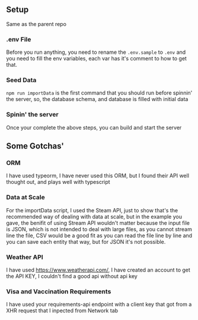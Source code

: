 ## Setup

Same as the parent repo

### .env File

Before you run anything, you need to rename the `.env.sample` to `.env` and you need to fill the env variables, each var has it's comment to how to get that.


### Seed Data

`npm run importData` is the first command that you should run before spinnin' the server, so, the database schema, and database is filled with initial data

### Spinin' the server

Once your complete the above steps, you can build and start the server



## Some Gotchas'

### ORM
I have used typeorm, I have never used this ORM, but I found their API well thought out, and plays well with typescript

### Data at Scale
For the importData script, I used the Steam API, just to show that's the recommended way of dealing with data at scale, but in the example you gave, the benifit of using Stream API wouldn't matter because the input file is JSON, which is not intended to deal with large files, as you cannot stream line the file, CSV would be a good fit as you can read the file line by line and you can save each entity that way, but for JSON it's not possible.

### Weather API
I have used https://www.weatherapi.com/, I have created an account to get the API KEY, I couldn't find a good api without api key

### Visa and Vaccination Requirements
I have used your requirements-api endpoint with a client key that got from a XHR request that I inpected from Network tab

